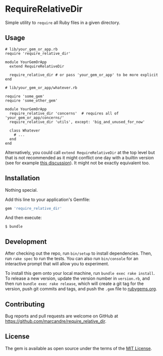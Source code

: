 # RequireRelativeDir

Simple utility to `require` all Ruby files in a given directory.

## Usage

```
# lib/your_gem_or_app.rb
require 'require_relative_dir'

module YourGemOrApp
  extend RequireRelativeDir

  require_relative_dir # or pass 'your_gem_or_app' to be more explicit
end

# lib/your_gem_or_app/whatever.rb

require 'some_gem'
require 'some_other_gem'

module YourGemOrApp
  require_relative_dir 'concerns'  # requires all of 'your_gem_or_app/concerns/'
  require_relative_dir 'utils', except: 'big_and_unused_for_now'

  class Whatever
    # ...
  end
end
```

Alternatively, you could call `extend RequireRelativeDir` at the top level but that is not recommended as it might conflict one day with a builtin version (see for example [this discussion](https://bugs.ruby-lang.org/issues/14927)). It might not be exactly equivalent too.

## Installation

Nothing special.

Add this line to your application's Gemfile:

```ruby
gem 'require_relative_dir'
```

And then execute:

    $ bundle


## Development

After checking out the repo, run `bin/setup` to install dependencies. Then, run `rake spec` to run the tests. You can also run `bin/console` for an interactive prompt that will allow you to experiment.

To install this gem onto your local machine, run `bundle exec rake install`. To release a new version, update the version number in `version.rb`, and then run `bundle exec rake release`, which will create a git tag for the version, push git commits and tags, and push the `.gem` file to [rubygems.org](https://rubygems.org).

## Contributing

Bug reports and pull requests are welcome on GitHub at https://github.com/marcandre/require_relative_dir.

## License

The gem is available as open source under the terms of the [MIT License](https://opensource.org/licenses/MIT).
